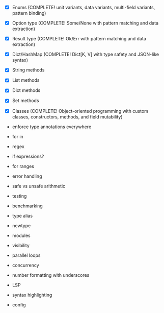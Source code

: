 - [x] Enums (COMPLETE! unit variants, data variants, multi-field variants, pattern binding)
- [x] Option type (COMPLETE! Some/None with pattern matching and data extraction)
- [x] Result type (COMPLETE! Ok/Err with pattern matching and data extraction)
- [x] Dict/HashMap (COMPLETE! Dict[K, V] with type safety and JSON-like syntax)
- [x] String methods
- [x] List methods
- [x] Dict methods
- [x] Set methods

- [x] Classes (COMPLETE! Object-oriented programming with custom classes, constructors, methods, and field mutability)

* enforce type annotations everywhere
* for in

* regex
* if expressions? 
* for ranges
* error handling
* safe vs unsafe arithmetic 
* testing
* benchmarking
* type alias
* newtype
* modules
* visibility 

* parallel loops
* concurrency
* number formatting with underscores


* LSP
* syntax highlighting
* config 

